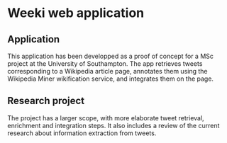 Weeki web application
================================

Application
-------------------------

This application has been developped as a proof of concept for a MSc project at the University of Southampton. 
The app retrieves tweets corresponding to a Wikipedia article page, annotates them using the Wikipedia Miner wikification service, and integrates them on the page. 

Research project
-------------------------

The project has a larger scope, with more elaborate tweet retrieval, enrichment and integration steps. It also includes a review of the current research about information extraction from tweets.  

